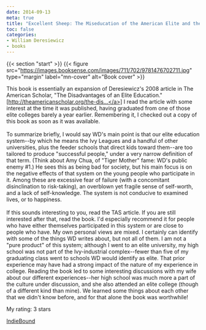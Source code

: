 ```yaml
---
date: 2014-09-13
meta: true
title: "Excellent Sheep: The Miseducation of the American Elite and the Way to a Meaningful Life"
toc: false
categories:
- William Deresiewicz
- books
---
```


{{< section "start" >}}
{{< figure src="https://images.booksense.com/images/711/702/9781476702711.jpg" type="margin" label="mn-cover" alt="Book cover" >}}

This book is essentially an expansion of Deresiewicz's 2008 article in The American Scholar, "The Disadvantages of an Elite Education." [<a target="_blank" href="http://theamericanscholar.org/the-disadvantages-of-an-elite-education/#.VDx42OdVlXc" rel="nofollow noopener">http://theamericanscholar.org/the-dis...</a>] I read the article with some interest at the time it was published, having graduated from one of those elite colleges barely a year earlier. Remembering it, I checked out a copy of this book as soon as it was available.<br /><br />To summarize briefly, I would say WD's main point is that our elite education system--by which he means the Ivy Leagues and a handful of other universities, plus the feeder schools that direct kids toward them--are too tailored to produce "successful people," under a very narrow definition of that term. (Think about Amy Chua, of "Tiger Mother" fame: WD's public enemy #1.) He sees this as being bad for society, but his main focus is on the negative effects of that system on the young people who participate in it. Among these are excessive fear of failure (with a concomitant disinclination to risk-taking), an overblown yet fragile sense of self-worth, and a lack of self-knowledge. The system is not conducive to examined lives, or to happiness.<br /><br />If this sounds interesting to you, read the TAS article. If you are still interested after that, read the book. I'd especially recommend it for people who have either themselves participated in this system or are close to people who have. My own personal views are mixed. I certainly can identify with some of the things WD writes about, but not all of them. I am not a "pure product" of this system; although I went to an elite university, my high school was not part of the Ivy-industrial complex--fewer than five of my graduating class went to schools WD would identify as elite. That prior experience may have had a strong impact of the nature of my experience in college. Reading the book led to some interesting discussions with my wife about our different experiences--her high school was much more a part of the culture under discussion, and she also attended an elite college (though of a different kind than mine). We learned some things about each other that we didn't know before, and for that alone the book was worthwhile!

My rating: 3 stars  

[IndieBound](https://www.indiebound.org/book/9781476702711)
